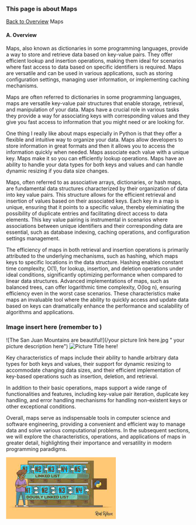 ### This page is about Maps

[Back to Overview](https://github.com/lachisholm/Data_Structure_Discovery/blob/main/Overview.md)
Maps

#### A. Overview

Maps, also known as dictionaries in some programming languages, provide a way to
store and retrieve data based on key-value pairs. They offer efficient lookup and
insertion operations, making them ideal for scenarios where fast access to data based
on specific identifiers is required. Maps are versatile and can be used in various
applications, such as storing configuration settings, managing user information, or
implementing caching mechanisms.

Maps are often referred to dictionaries in some programming languages, maps are versatile key-value pair structures that enable storage, retrieval, and manipulation of your data.
Maps have a crucial role in various tasks they provide a way for associating keys with corresponding values and they give you fast access to information that you might need or are looking for.

One thing I really like about maps especially in Python is that they offer a flexible and intuitive way to organize your data. Maps allow developers to store information in great formats and then it allows you to access the information quickly when needed. Maps associate each value with a unique key. Maps make it so you can efficiently lookup operations. Maps have an ability to handle your data types for both keys and values and can handle dynamic resizing if you data size changes.

Maps, often referred to as associative arrays, dictionaries, or hash maps, are fundamental data structures characterized by their organization of data into key value pairs. This structure allows for the efficient retrieval and insertion of values based on their associated keys. Each key in a map is unique, ensuring that it points to a specific value, thereby eleminiating the possibility of duplicate entries and facilitating direct access to data elements. This key value pairing is instrumental in scenarios where associations between unique identifiers and their corresponding data are essential, such as database indexing, caching operations, and configuration settings management.

The efficiency of maps in both retrieval and insertion operations is primarily attributed to the underlying mechanisms, such as hashing, which maps keys to specific locations in the data structure. Hashing enables constant time complexity, O(1), for lookup, insertion, and deletion operations under ideal conditions, significantly optimizing performance when compared to linear data structures. Advanced implementations of maps, such as balanced trees, can offer logarithmic time complexity, O(log n), ensuring efficiency even in the worst case scenarios. These characteristics make maps an invaluable tool where the ability to quickly access and update data based on keys can dramatically enhance the performance and scalability of algorithms and applications.

### Image insert here (remember to )

![The San Juan Mountains are beautiful!](/your picture link here.jpg " your picture description here")
![Picture Title here!](/assets/images/san-juan-mountains.jpg "San Juan Mountains")

Key characteristics of maps include their ability to handle arbitrary data types for both keys and values, their support for dynamic resizing to accommodate changing data sizes, and their efficient implementation of key-based operations such as insertion, deletion, and retrieval.

In addition to their basic operations, maps support a wide range of functionalities and features, including key-value pair iteration, duplicate key handling, and error handling mechanisms for handling non-existent keys or other exceptional conditions.

Overall, maps serve as indispensable tools in computer science and software engineering, providing a convenient and efficient way to manage data and solve various computational problems. In the subsequent sections, we will explore the characteristics, operations, and applications of maps in greater detail, highlighting their importance and versatility in modern programming paradigms.

![Linked list](linkedlist.jpg "Linked Lists")
